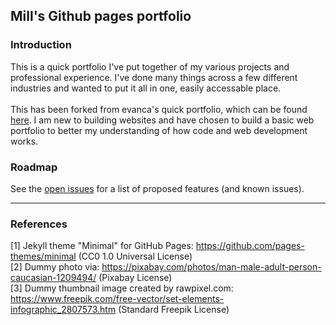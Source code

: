 ## Mill's Github pages portfolio

### Introduction

This is a quick portfolio I've put together of my various projects and professional experience. I've done many things across a few different industries and wanted to put it all in one, easily accessable place. 
<br></br>
This has been forked from evanca's quick portfolio, which can be found [here](https://github.com/evanca/quick-portfolio). I am new to building websites and have chosen to build a basic web portfolio to better my understanding of how code and web development works. 

<!-- HTML notes can be put into the page like this. -->

### Roadmap

See the [open issues](https://github.com/evanca/quick-portfolio/issues) for a list of proposed features (and known issues).
___

### References

[1] Jekyll theme "Minimal" for GitHub Pages: https://github.com/pages-themes/minimal (CC0 1.0 Universal License)
<br>[2] Dummy photo via: https://pixabay.com/photos/man-male-adult-person-caucasian-1209494/ (Pixabay License)
<br>[3] Dummy thumbnail image created by rawpixel.com: https://www.freepik.com/free-vector/set-elements-infographic_2807573.htm (Standard Freepik License)
